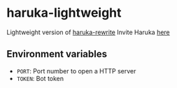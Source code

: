 # haruka-lightweight
Lightweight version of [haruka-rewrite](https://github.com/Serious-senpai/haruka-rewrite)
Invite Haruka [here](https://discord.com/api/oauth2/authorize?client_id=848178172536946708&permissions=70643008&scope=bot%20applications.commands)

## Environment variables
- `PORT`: Port number to open a HTTP server
- `TOKEN`: Bot token
